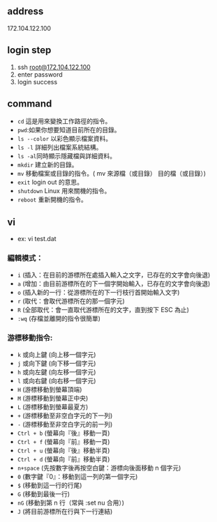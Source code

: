 ## address
172.104.122.100
## login step
1. ssh root@172.104.122.100
2. enter password
3. login success
## command
* ```cd``` 這是用來變換工作路徑的指令。
* ```pwd```:如果你想要知道目前所在的目錄。
* ```ls --color``` 以彩色顯示檔案資料。
* ```ls -l``` 詳細列出檔案系統結構。
* ```ls -al```同時顯示隱藏檔與詳細資料。
* ```mkdir``` 建立新的目錄。
* ```mv``` 移動檔案或目錄的指令。( mv 來源檔（或目錄） 目的檔（或目錄）)
* ```exit``` login out 的意思。
* ```shutdown``` Linux 用來關機的指令。
* ```reboot``` 重新開機的指令。
## vi
* ex: vi test.dat
### 編輯模式：
* ```i``` (插入：在目前的游標所在處插入輸入之文字，已存在的文字會向後退)
* ```a``` (增加：由目前游標所在的下一個字開始輸入，已存在的文字會向後退)
* ```o``` (插入新的一行：從游標所在的下一行枝行首開始輸入文字)
* ```r``` (取代：會取代游標所在的那一個字元)
* ```R``` (全部取代：會一直取代游標所在的文字，直到按下 ESC 為止)
* ```:wq``` (存檔並離開的指令很簡單)
### 游標移動指令:
* ```k```  或向上鍵 (向上移一個字元)
* ```j```  或向下鍵 (向下移一個字元)
* ```h```  或向左鍵 (向左移一個字元)
* ```l```  或向右鍵 (向右移一個字元)
* ```H``` (游標移動到螢幕頂端)
* ```M``` (游標移動到螢幕正中央)
* ```L``` (游標移動到螢幕最夏方)
* ```+``` (游標移動至非空白字元的下一列)
* ```-``` (游標移動至非空白字元的前一列)
* ```Ctrl + b``` (螢幕向『後』移動一頁)
* ```Ctrl + f``` (螢幕向『前』移動一頁)
* ```Ctrl + u``` (螢幕向『後』移動半頁)
* ```Ctrl + d``` (螢幕向『前』移動半頁)
* ```n+space``` (先按數字後再按空白鍵：游標向後面移動 n 個字元)
* ```0``` (數字鍵『0』：移動到這一列的第一個字元)
* ```$``` (移動到這一行的行尾)
* ```G``` (移動到最後一行)
* ```nG``` (移動到第 n 行（常與 :set nu 合用）)
* ```J``` (將目前游標所在行與下一行連結)
